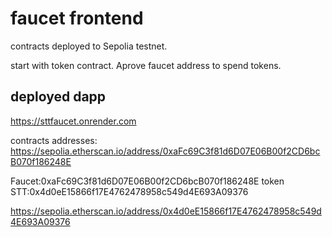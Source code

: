 # faucet frontend
contracts deployed to Sepolia testnet.

start with token contract. Aprove faucet address to spend tokens.

## deployed dapp
https://sttfaucet.onrender.com

contracts addresses:
https://sepolia.etherscan.io/address/0xaFc69C3f81d6D07E06B00f2CD6bcB070f186248E

Faucet:0xaFc69C3f81d6D07E06B00f2CD6bcB070f186248E
token STT:0x4d0eE15866f17E4762478958c549d4E693A09376

https://sepolia.etherscan.io/address/0x4d0eE15866f17E4762478958c549d4E693A09376



